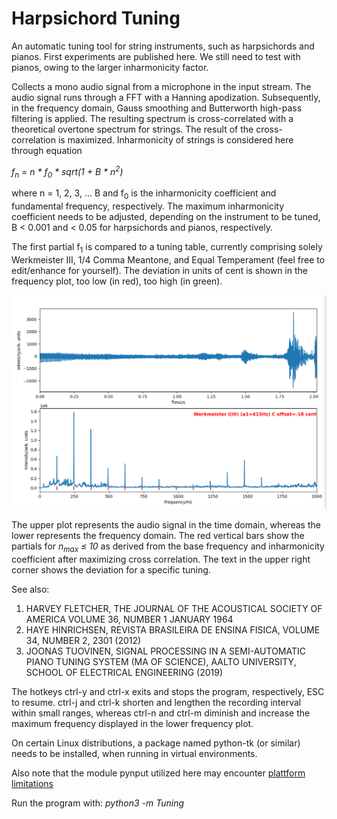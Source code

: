 # Harpsichord Tuning

An automatic tuning tool for string instruments, such as harpsichords and 
pianos. First experiments are published here. 
We still need to test with pianos, owing to the larger inharmonicity factor.

Collects a mono audio signal from a microphone in the input stream. The audio 
signal runs through a FFT with a Hanning apodization. Subsequently, 
in the frequency domain, Gauss smoothing and Butterworth high-pass filtering 
is applied. The resulting spectrum is cross-correlated with a theoretical 
overtone spectrum for strings. The result of the cross-correlation 
is maximized. Inharmonicity of strings is considered here through equation

<em>f<sub>n</sub> = n * f<sub>0</sub> * sqrt(1 + B * n<sup>2</sup>)</em>

where n = 1, 2, 3, ... B and f<sub>0</sub> is the inharmonicity coefficient and 
fundamental frequency, respectively. The maximum inharmonicity coefficient
needs to be adjusted, depending on the instrument to be tuned, B < 0.001 and 
 < 0.05 for harpsichords and pianos, respectively. 
 
The first partial f<sub>1</sub> is compared to a tuning table, 
currently comprising solely Werkmeister III, 
1/4 Comma Meantone, and Equal Temperament 
(feel free to edit/enhance for yourself). The deviation in units of cent is 
shown in the frequency plot, too low (in red), too high (in green).

![image info](./pictures/screenshot.png)

The upper plot represents the audio signal in the time domain, whereas the lower
represents the frequency domain. The red vertical bars show the partials for 
<em>n<sub>max</sub> &#8804; 10</em> as 
derived from the base frequency and inharmonicity coefficient after maximizing 
cross correlation. The text in the upper right corner shows the 
deviation for a specific tuning.

See also:

1) HARVEY FLETCHER, THE JOURNAL OF THE ACOUSTICAL SOCIETY OF AMERICA VOLUME 36,
NUMBER 1 JANUARY 1964
2) HAYE HINRICHSEN, REVISTA BRASILEIRA DE ENSINA FISICA, VOLUME 34, NUMBER 2,
2301 (2012)
3) JOONAS TUOVINEN, SIGNAL PROCESSING IN A SEMI-AUTOMATIC PIANO TUNING SYSTEM
(MA OF SCIENCE), AALTO UNIVERSITY, SCHOOL OF ELECTRICAL ENGINEERING (2019)

The hotkeys ctrl-y and ctrl-x exits and stops the program, respectively, 
ESC to resume. ctrl-j and ctrl-k shorten and lengthen the recording 
interval within small ranges, whereas ctrl-n and
 ctrl-m diminish and increase the maximum 
frequency displayed in the lower frequency plot.

On certain Linux distributions, a package named python-tk (or similar) needs 
to be installed, when running in virtual environments.

Also note that the module pynput utilized here 
may encounter 
[plattform limitations](https://pynput.readthedocs.io/en/latest/limitations.html#)

Run the program with: <em>python3 -m Tuning</em>